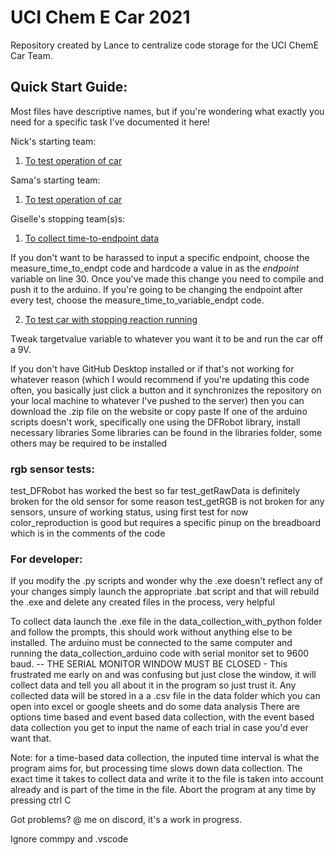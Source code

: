 # UCI Chem E Car 2021
Repository created by Lance to centralize code storage for the UCI ChemE Car Team.

## Quick Start Guide:
Most files have descriptive names, but if you're wondering what exactly you need for a specific task I've documented it here!

Nick's starting team:
1. [To test operation of car](https://github.com/GitBoi37/UCI-ChemECar-2021/blob/main/car%20control/nick_button_start/nick_button_start.ino)

Sama's starting team:
1. [To test operation of car](https://github.com/GitBoi37/UCI-ChemECar-2021/blob/main/car%20control/sama_button_start/sama_button_start.ino)

Giselle's stopping team(s)s:
1. [To collect time-to-endpoint data](https://github.com/GitBoi37/UCI-ChemECar-2021/tree/main/conductivity%20sensor%20arduino%20code)

If you don't want to be harassed to input a specific endpoint, choose the measure_time_to_endpt code and hardcode a value in as the *endpoint* variable on line 30. Once you've made this change you need to compile and push it to the arduino. If you're going to be changing the endpoint after every test, choose the measure_time_to_variable_endpt code.

2. [To test car with stopping reaction running](https://github.com/GitBoi37/UCI-ChemECar-2021/blob/main/car%20control/button_start_w_conductivity/button_start_w_conductivity.ino)

Tweak targetvalue variable to whatever you want it to be and run the car off a 9V. 


If you don't have GitHub Desktop installed or if that's not working for whatever reason (which I would recommend if you're updating this code often, you basically just click a button and it synchronizes the repository on your local machine to whatever I've pushed to the server) then you can download the .zip file on the website or copy paste
If one of the arduino scripts doesn't work, specifically one using the DFRobot library, install necessary libraries
Some libraries can be found in the libraries folder, some others may be required to be installed

### rgb sensor tests:
test_DFRobot has worked the best so far
test_getRawData is definitely broken for the old sensor for some reason
test_getRGB is not broken for any sensors, unsure of working status, using first test for now
color_reproduction is good but requires a specific pinup on the breadboard which is in the comments of the code

### For developer:
If you modify the .py scripts and wonder why the .exe doesn't reflect any of your changes simply launch the appropriate .bat script and that will rebuild the .exe and delete any created files in the process, very helpful

To collect data launch the .exe file in the data_collection_with_python folder and follow the prompts, this should work without anything else to be installed. The arduino must be connected to the same computer and running the data_collection_arduino code with serial monitor set to 9600 baud. 
 -- THE SERIAL MONITOR WINDOW MUST BE CLOSED -
This frustrated me early on and was confusing but just close the window, it will collect data and tell you all about it in the program so just trust it. 
Any collected data will be stored in a a .csv file in the data folder which you can open into excel or google sheets and do some data analysis
There are options time based and event based data collection, with the event based data collection you get to input the name of each trial in case you'd ever want that.

Note: for a time-based data collection, the inputed time interval is what the program aims for, but processing time slows down data collection.
The exact time it takes to collect data and write it to the file is taken into account already and is part of the time in the file.
Abort the program at any time by pressing ctrl C

Got problems? @ me on discord, it's a work in progress.

Ignore commpy and .vscode
